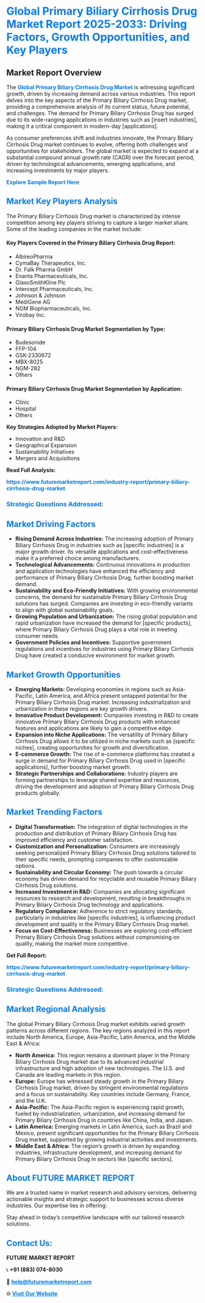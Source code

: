 <h1 style="color: #007BFF;">Global Primary Biliary Cirrhosis Drug Market Report 2025-2033: Driving Factors, Growth Opportunities, and Key Players</h1>

<section id="overview">
<h2>Market Report Overview</h2>
<p>The <a href="https://www.futuremarketreport.com/industry-report/primary-biliary-cirrhosis-drug-market" style="color: #007BFF; text-decoration: none;"><strong>Global Primary Biliary Cirrhosis Drug Market</strong></a> is witnessing significant growth, driven by increasing demand across various industries. This report delves into the key aspects of the Primary Biliary Cirrhosis Drug market, providing a comprehensive analysis of its current status, future potential, and challenges. The demand for Primary Biliary Cirrhosis Drug has surged due to its wide-ranging applications in industries such as [insert industries], making it a critical component in modern-day [applications].</p>
<p>As consumer preferences shift and industries innovate, the Primary Biliary Cirrhosis Drug market continues to evolve, offering both challenges and opportunities for stakeholders. The global market is expected to expand at a substantial compound annual growth rate (CAGR) over the forecast period, driven by technological advancements, emerging applications, and increasing investments by major players.</p>
</section>

<section id="overview">
<p><a href="https://www.futuremarketreport.com/request-sample/reportId=53926" style="color: #007BFF; text-decoration: none;"><strong>Explore Sample Report Here</strong></a></p>
</section>

<section id="key-players">
<h2 style="color: #007BFF;">Market Key Players Analysis</h2>
<p>The Primary Biliary Cirrhosis Drug market is characterized by intense competition among key players striving to capture a larger market share. Some of the leading companies in the market include:</p>
<h4>Key Players Covered in the Primary Biliary Cirrhosis Drug Report:</h4>
<ul><li>AlbireoPharma</li><li>CymaBay Therapeutics, Inc.</li><li>Dr. Falk Pharma GmbH</li><li>Enanta Pharmaceuticals, Inc.</li><li>GlaxoSmithKline Plc</li><li>Intercept Pharmaceuticals, Inc.</li><li>Johnson &amp; Johnson</li><li>MediGene AG</li><li>NGM Biopharmaceuticals, Inc.</li><li>Virobay Inc.</li></ul>
<h4>Primary Biliary Cirrhosis Drug Market Segmentation by Type:</h4>
<ul><li>Budesonide</li><li>FFP-104</li><li>GSK-2330672</li><li>MBX-8025</li><li>NGM-282</li><li>Others</li></ul>

<h4>Primary Biliary Cirrhosis Drug Market Segmentation by Application:</h4>
<ul><li>Clinic</li><li>Hospital</li><li>Others</li></ul>
<p><strong>Key Strategies Adopted by Market Players:</strong></p>
<ul>
<li>Innovation and R&D</li>
<li>Geographical Expansion</li>
<li>Sustainability Initiatives</li>
<li>Mergers and Acquisitions</li>
</ul>
</section>

<section>
<p><strong>Read Full Analysis: </strong></p><a href="https://www.futuremarketreport.com/industry-report/primary-biliary-cirrhosis-drug-market" style="color: #007BFF; text-decoration: none;"><strong>https://www.futuremarketreport.com/industry-report/primary-biliary-cirrhosis-drug-market</strong></a>
<h3 style="color: #007BFF;">Strategic Questions Addressed:</h3>
</section>

<section id="driving-factors">
<h2 style="color: #007BFF;">Market Driving Factors</h2>
<ul>
<li><strong>Rising Demand Across Industries:</strong> The increasing adoption of Primary Biliary Cirrhosis Drug in industries such as [specific industries] is a major growth driver. Its versatile applications and cost-effectiveness make it a preferred choice among manufacturers.</li>
<li><strong>Technological Advancements:</strong> Continuous innovations in production and application technologies have enhanced the efficiency and performance of Primary Biliary Cirrhosis Drug, further boosting market demand.</li>
<li><strong>Sustainability and Eco-Friendly Initiatives:</strong> With growing environmental concerns, the demand for sustainable Primary Biliary Cirrhosis Drug solutions has surged. Companies are investing in eco-friendly variants to align with global sustainability goals.</li>
<li><strong>Growing Population and Urbanization:</strong> The rising global population and rapid urbanization have increased the demand for [specific products], where Primary Biliary Cirrhosis Drug plays a vital role in meeting consumer needs.</li>
<li><strong>Government Policies and Incentives:</strong> Supportive government regulations and incentives for industries using Primary Biliary Cirrhosis Drug have created a conducive environment for market growth.</li>
</ul>
</section>

<section id="growth-opportunities">
<h2 style="color: #007BFF;">Market Growth Opportunities</h2>
<ul>
<li><strong>Emerging Markets:</strong> Developing economies in regions such as Asia-Pacific, Latin America, and Africa present untapped potential for the Primary Biliary Cirrhosis Drug market. Increasing industrialization and urbanization in these regions are key growth drivers.</li>
<li><strong>Innovative Product Development:</strong> Companies investing in R&D to create innovative Primary Biliary Cirrhosis Drug products with enhanced features and applications are likely to gain a competitive edge.</li>
<li><strong>Expansion into Niche Applications:</strong> The versatility of Primary Biliary Cirrhosis Drug allows it to be utilized in niche markets such as [specific niches], creating opportunities for growth and diversification.</li>
<li><strong>E-commerce Growth:</strong> The rise of e-commerce platforms has created a surge in demand for Primary Biliary Cirrhosis Drug used in [specific applications], further boosting market growth.</li>
<li><strong>Strategic Partnerships and Collaborations:</strong> Industry players are forming partnerships to leverage shared expertise and resources, driving the development and adoption of Primary Biliary Cirrhosis Drug products globally.</li>
</ul>
</section>

<section id="trending-factors">
<h2 style="color: #007BFF;">Market Trending Factors</h2>
<ul>
<li><strong>Digital Transformation:</strong> The integration of digital technologies in the production and distribution of Primary Biliary Cirrhosis Drug has improved efficiency and customer satisfaction.</li>
<li><strong>Customization and Personalization:</strong> Consumers are increasingly seeking personalized Primary Biliary Cirrhosis Drug solutions tailored to their specific needs, prompting companies to offer customizable options.</li>
<li><strong>Sustainability and Circular Economy:</strong> The push towards a circular economy has driven demand for recyclable and reusable Primary Biliary Cirrhosis Drug solutions.</li>
<li><strong>Increased Investment in R&D:</strong> Companies are allocating significant resources to research and development, resulting in breakthroughs in Primary Biliary Cirrhosis Drug technology and applications.</li>
<li><strong>Regulatory Compliance:</strong> Adherence to strict regulatory standards, particularly in industries like [specific industries], is influencing product development and quality in the Primary Biliary Cirrhosis Drug market.</li>
<li><strong>Focus on Cost-Effectiveness:</strong> Businesses are exploring cost-efficient Primary Biliary Cirrhosis Drug solutions without compromising on quality, making the market more competitive.</li>
</ul>
</section>

<section>
<p><strong>Get Full Report: </strong></p><a href="https://www.futuremarketreport.com/industry-report/primary-biliary-cirrhosis-drug-market" style="color: #007BFF; text-decoration: none;"><strong>https://www.futuremarketreport.com/industry-report/primary-biliary-cirrhosis-drug-market</strong></a>
<h3 style="color: #007BFF;">Strategic Questions Addressed:</h3>
</section>


<section id="regional-analysis">
<h2 style="color: #007BFF;">Market Regional Analysis</h2>
<p>The global Primary Biliary Cirrhosis Drug market exhibits varied growth patterns across different regions. The key regions analyzed in this report include North America, Europe, Asia-Pacific, Latin America, and the Middle East & Africa:</p>
<ul>
<li><strong>North America:</strong> This region remains a dominant player in the Primary Biliary Cirrhosis Drug market due to its advanced industrial infrastructure and high adoption of new technologies. The U.S. and Canada are leading markets in this region.</li>
<li><strong>Europe:</strong> Europe has witnessed steady growth in the Primary Biliary Cirrhosis Drug market, driven by stringent environmental regulations and a focus on sustainability. Key countries include Germany, France, and the U.K.</li>
<li><strong>Asia-Pacific:</strong> The Asia-Pacific region is experiencing rapid growth, fueled by industrialization, urbanization, and increasing demand for Primary Biliary Cirrhosis Drug in countries like China, India, and Japan.</li>
<li><strong>Latin America:</strong> Emerging markets in Latin America, such as Brazil and Mexico, present significant opportunities for the Primary Biliary Cirrhosis Drug market, supported by growing industrial activities and investments.</li>
<li><strong>Middle East & Africa:</strong> The region’s growth is driven by expanding industries, infrastructure development, and increasing demand for Primary Biliary Cirrhosis Drug in sectors like [specific sectors].</li>
</ul>
</section>

<footer>
<h2 style="color: #007BFF;">About FUTURE MARKET REPORT</h2>
<p>We are a trusted name in market research and advisory services, delivering actionable insights and strategic support to businesses across diverse industries. Our expertise lies in offering:</p>

<p>Stay ahead in today’s competitive landscape with our tailored research solutions.</p>

<h2 style="color: #007BFF;">Contact Us:</h2>
<p><strong>FUTURE MARKET REPORT</strong></p>
<p>📞 <strong>+91 (883) 074-8030</strong></p>
<p>📧 <strong><a href="mailto:help@futuremarketreport.com" style="color: #007BFF;">help@futuremarketreport.com</a></strong></p>
<p>🌐 <strong><a href="https://www.futuremarketreport.com/" style="color: #007BFF;">Visit Our Website</a></strong></p>
</footer>